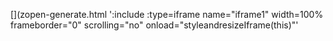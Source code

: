 <!-- Generated by /cicd/docupdate.sh -->
[](zopen-generate.html ':include :type=iframe name="iframe1" width=100% frameborder="0" scrolling="no" onload="styleandresizeIframe(this)"'
